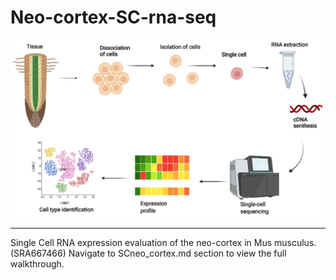 # Neo-cortex-SC-rna-seq

<p align="center">
<img src="figure-gfm/ijms-23-04497-g001.png " width="679" />
</p>

***

Single Cell RNA expression evaluation of the neo-cortex in Mus musculus. (SRA667466)
Navigate to SCneo_cortex.md section to view the full walkthrough.
